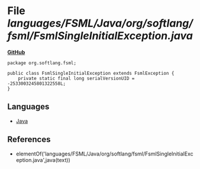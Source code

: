 # File _languages/FSML/Java/org/softlang/fsml/FsmlSingleInitialException.java_
**[GitHub](https://github.com/softlang/yas/blob/master/languages/FSML/Java/org/softlang/fsml/FsmlSingleInitialException.java)**
```
package org.softlang.fsml;

public class FsmlSingleInitialException extends FsmlException {
	private static final long serialVersionUID = -2533003245801322558L;
}
```

## Languages
* [Java](../languages/Java.md)

## References
* elementOf('languages/FSML/Java/org/softlang/fsml/FsmlSingleInitialException.java',java(text))
